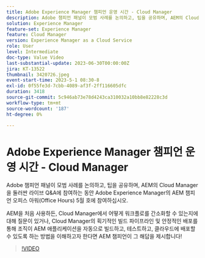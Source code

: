 ```yaml
---
title: Adobe Experience Manager 챔피언 운영 시간 - Cloud Manager
description: Adobe 챔피언 패널이 모범 사례를 논의하고, 팁을 공유하며, AEM의 Cloud Manager을 둘러싼 라이브 Q&A에 참여하는 Adobe Experience Manager 챔피언 운영 시간 5월 에디션에 참여하십시오.AEM을 처음 사용하는 사용자와 관계없이, Cloud Manager이 어떻게 워크플로를 간소화할 수 있는지에 대해 질문이 있거나, Cloud Manager의 기본 빌드 파이프라인 및 안정적인 배포를 통해 조직이 AEM 애플리케이션을 자동으로 빌드하고, 테스트하고, 클라우드에 배포할 수 있도록 하는 방법에 대해 알고 싶으시면 AEM AEM 챔피언이 이에 대한 답변을 드립니다!
solution: Experience Manager
feature-set: Experience Manager
feature: Cloud Manager
version: Experience Manager as a Cloud Service
role: User
level: Intermediate
doc-type: Value Video
last-substantial-update: 2023-06-30T00:00:00Z
jira: KT-13522
thumbnail: 3420726.jpeg
event-start-time: 2023-5-1 08:30-8
exl-id: 0f55fe3d-7cbb-4089-af3f-2ff116605dfc
duration: 3418
source-git-commit: 5c946ab73e78d4243ca310032a10bb8e82228c3d
workflow-type: tm+mt
source-wordcount: '187'
ht-degree: 0%

---
```


# Adobe Experience Manager 챔피언 운영 시간 - Cloud Manager

Adobe 챔피언 패널이 모범 사례를 논의하고, 팁을 공유하며, AEM의 Cloud Manager을 둘러싼 라이브 Q&amp;A에 참여하는 동안 Adobe Experience Manager의 AEM 챔피언 오피스 아워(Office Hours) 5월 호에 참여하십시오.

AEM을 처음 사용하든, Cloud Manager에서 어떻게 워크플로를 간소화할 수 있는지에 대해 질문이 있거나, Cloud Manager의 획기적인 빌드 파이프라인 및 안정적인 배포를 통해 조직이 AEM 애플리케이션을 자동으로 빌드하고, 테스트하고, 클라우드에 배포할 수 있도록 하는 방법을 이해하고자 한다면 AEM 챔피언이 그 해답을 제시합니다!

>[!VIDEO](https://video.tv.adobe.com/v/3420726/?learn=on)
